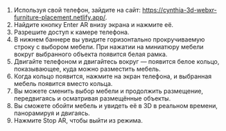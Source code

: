 
1. Используя свой телефон, зайдите на сайт: https://cynthia-3d-webxr-furniture-placement.netlify.app/.
2. Найдите кнопку Enter AR внизу экрана и нажмите её.
3. Разрешите доступ к камере телефона.
4. В нижнем баннере вы увидите горизонтально прокручиваемую строку с выбором мебели. При нажатии на миниатюру мебели вокруг выбранного объекта появится белая рамка.
5. Двигайте телефоном и двигайтесь вокруг — появится белое кольцо, показывающее, куда можно разместить мебель.
6. Когда кольцо появится, нажмите на экран телефона, и выбранная мебель появится вместо кольца.
7. Вы можете сменить выбор мебели и продолжить размещение, передвигаясь и осматривая размещённые объекты.
8. Вы сможете обойти мебель и увидеть её в 3D в реальном времени, панорамируя и двигаясь.
9. Нажмите Stop AR, чтобы выйти из режима.
